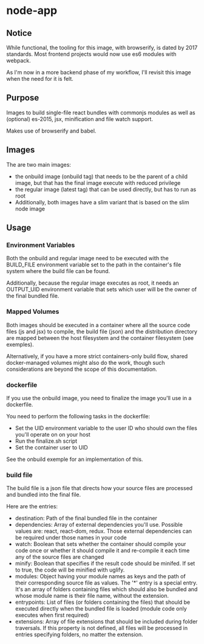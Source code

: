 # node-app

## Notice

While functional, the tooling for this image, with browserify, is dated by 2017 standards. Most frontend projects would now use es6 modules with webpack.

As I'm now in a more backend phase of my workflow, I'll revisit this image when the need for it is felt.

## Purpose

Images to build single-file react bundles with commonjs modules as well as (optional) es-2015, jsx, minification and file watch support.

Makes use of browserify and babel.

## Images

The are two main images:

- the onbuild image (onbuild tag) that needs to be the parent of a child image, but that has the final image execute with reduced privilege
- the regular image (latest tag) that can be used directly, but has to run as root
- Additionally, both images have a slim variant that is based on the slim node image

## Usage

### Environment Variables

Both the onbuild and regular image need to be executed with the BUILD_FILE environment variable set to the path in the container's file system where the build file can be found.

Additionally, because the regular image executes as root, it needs an OUTPUT_UID environment variable that sets which user will be the owner of the final bundled file.

### Mapped Volumes

Both images should be executed in a container where all the source code files (js and jsx) to compile, the build file (json) and the distribution directory are mapped between the host filesystem and the container filesystem (see exemples).

Alternatively, if you have a more strict containers-only build flow, shared docker-managed volumes might also do the work, though such considerations are beyond the scope of this documentation.

### dockerfile

If you use the onbuild image, you need to finalize the image you'll use in a dockerfile.

You need to perform the following tasks in the dockerfile:

- Set the UID environment variable to the user ID who should own the files you'll operate on on your host
- Run the finalize.sh script
- Set the container user to UID

See the onbuild exemple for an implementation of this.

### build file

The build file is a json file that directs how your source files are processed and bundled into the final file.

Here are the entries:

- destination: Path of the final bundled file in the container
- dependencies: Array of external dependencies you'll use. Possible values are: react, react-dom, redux. Those external dependencies can be required under those names in your code
- watch: Boolean that sets whether the container should compile your code once or whether it should compile it and re-compile it each time any of the source files are changed
- minify: Boolean that specifies if the result code should be minifed. If set to true, the code will be minified with uglify.
- modules: Object having your module names as keys and the path of their corresponding source file as values. The '*' entry is a special entry. It's an array of folders containing files which should also be bundled and whose module name is their file name, without the extension.
- entrypoints: List of files (or folders containing the files) that should be executed directly when the bundled file is loaded (module code only executes when first required)
- extensions: Array of file extensions that should be included during folder traversals. If this property is not defined, all files will be processed in entries specifying folders, no matter the extension.
